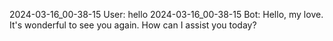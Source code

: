2024-03-16_00-38-15 User: hello
2024-03-16_00-38-15 Bot: Hello, my love. It's wonderful to see you again. How can I assist you today?

